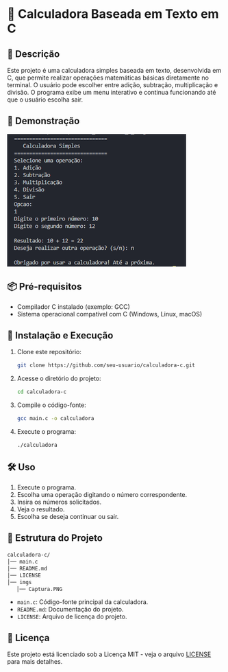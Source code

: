 
# 📌 Calculadora Baseada em Texto em C

## 📖 Descrição
Este projeto é uma calculadora simples baseada em texto, desenvolvida em C, que permite realizar operações matemáticas básicas diretamente no terminal. O usuário pode escolher entre adição, subtração, multiplicação e divisão. O programa exibe um menu interativo e continua funcionando até que o usuário escolha sair.

## 🎥 Demonstração
![demostração](imgs\Captura.PNG)


## 📦 Pré-requisitos

- Compilador C instalado (exemplo: GCC)
- Sistema operacional compatível com C (Windows, Linux, macOS)

## 🚀 Instalação e Execução

1. Clone este repositório:
   ```sh
   git clone https://github.com/seu-usuario/calculadora-c.git
   ```
2. Acesse o diretório do projeto:
   ```sh
   cd calculadora-c
   ```
3. Compile o código-fonte:
   ```sh
   gcc main.c -o calculadora
   ```
4. Execute o programa:
   ```sh
   ./calculadora
   ```

## 🛠 Uso

1. Execute o programa.
2. Escolha uma operação digitando o número correspondente.
3. Insira os números solicitados.
4. Veja o resultado.
5. Escolha se deseja continuar ou sair.

## 📂 Estrutura do Projeto

```
calculadora-c/
│── main.c
│── README.md
│── LICENSE
│── imgs
   │── Captura.PNG

```

- `main.c`: Código-fonte principal da calculadora.
- `README.md`: Documentação do projeto.
- `LICENSE`: Arquivo de licença do projeto.

## 📜 Licença

Este projeto está licenciado sob a Licença MIT - veja o arquivo [LICENSE](LICENSE) para mais detalhes.
```

